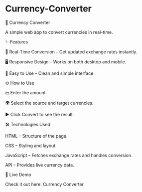 # Currency-Converter
💱 Currency Converter

A simple web app to convert currencies in real-time.

✨ Features

🔄 Real-Time Conversion – Get updated exchange rates instantly.

🖥️ Responsive Design – Works on both desktop and mobile.

🎨 Easy to Use – Clean and simple interface.

⚙️ How to Use

💵 Enter the amount.

🌍 Select the source and target currencies.

▶️ Click Convert to see the result.

🛠️ Technologies Used

HTML – Structure of the page.

CSS – Styling and layout.

JavaScript – Fetches exchange rates and handles conversion.

API – Provides live currency data.

🚀 Live Demo

Check it out here: Currency Converter
